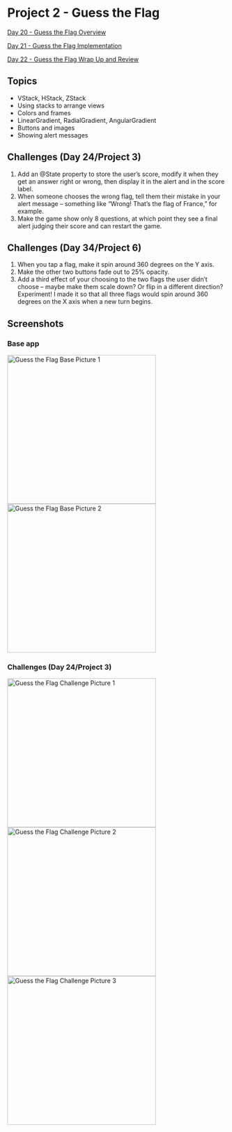 #  Project 2 - Guess the Flag

[Day 20 - Guess the Flag Overview](https://www.hackingwithswift.com/100/swiftui/20)

[Day 21 - Guess the Flag Implementation](https://www.hackingwithswift.com/100/swiftui/21)

[Day 22 - Guess the Flag Wrap Up and Review](https://www.hackingwithswift.com/100/swiftui/22)

## Topics

* VStack, HStack, ZStack
* Using stacks to arrange views
* Colors and frames
* LinearGradient, RadialGradient, AngularGradient
* Buttons and images
* Showing alert messages

## Challenges (Day 24/Project 3)

1. Add an @State property to store the user’s score, modify it when they get an answer right or wrong, then display it in the alert and in the score label.
2. When someone chooses the wrong flag, tell them their mistake in your alert message – something like “Wrong! That’s the flag of France,” for example.
3. Make the game show only 8 questions, at which point they see a final alert judging their score and can restart the game.

## Challenges (Day 34/Project 6)

1. When you tap a flag, make it spin around 360 degrees on the Y axis.
2. Make the other two buttons fade out to 25% opacity.
3. Add a third effect of your choosing to the two flags the user didn’t choose – maybe make them scale down? Or flip in a different direction? Experiment!
I made it so that all three flags would spin around 360 degrees on the X axis when a new turn begins.

## Screenshots

### Base app

<p float="left">
    <img src="screenshots/guesstheflag01.png" alt="Guess the Flag Base Picture 1" width="341">
    <img src="screenshots/guesstheflag02.png" alt="Guess the Flag Base Picture 2" width="341">
</p>

### Challenges (Day 24/Project 3)

<p float="left">
    <img src="screenshots/guesstheflag-challenge01.png" alt="Guess the Flag Challenge Picture 1" width="341">
    <img src="screenshots/guesstheflag-challenge02.png" alt="Guess the Flag Challenge Picture 2" width="341">
    <img src="screenshots/guesstheflag-challenge03.png" alt="Guess the Flag Challenge Picture 3" width="341">
</p>
